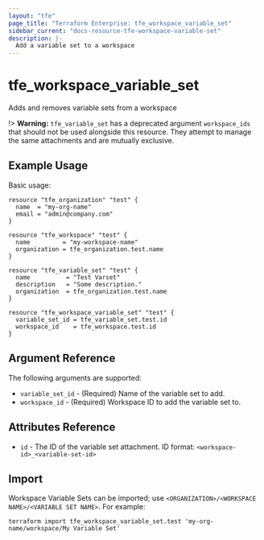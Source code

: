 ```yaml
---
layout: "tfe"
page_title: "Terraform Enterprise: tfe_workspace_variable_set"
sidebar_current: "docs-resource-tfe-workspace-variable-set"
description: |-
  Add a variable set to a workspace
---
```


# tfe_workspace_variable_set

Adds and removes variable sets from a workspace

!> **Warning:** `tfe_variable_set` has a deprecated argument `workspace_ids` that should not be used alongside this resource. They attempt to manage the same attachments and are mutually exclusive.

## Example Usage

Basic usage:

```hcl
resource "tfe_organization" "test" {
  name  = "my-org-name"
  email = "admin@company.com"
}

resource "tfe_workspace" "test" {
  name         = "my-workspace-name"
  organization = tfe_organization.test.name
}

resource "tfe_variable_set" "test" {
  name          = "Test Varset"
  description   = "Some description."
  organization  = tfe_organization.test.name
}

resource "tfe_workspace_variable_set" "test" {
  variable_set_id = tfe_variable_set.test.id
  workspace_id    = tfe_workspace.test.id
}
```

## Argument Reference

The following arguments are supported:

* `variable_set_id` - (Required) Name of the variable set to add.
* `workspace_id` - (Required) Workspace ID to add the variable set to.

## Attributes Reference

* `id` - The ID of the variable set attachment. ID format: `<workspace-id>_<variable-set-id>`

## Import

Workspace Variable Sets can be imported; use `<ORGANIZATION>/<WORKSPACE NAME>/<VARIABLE SET NAME>`. For example:

```shell
terraform import tfe_workspace_variable_set.test 'my-org-name/workspace/My Variable Set'
```

